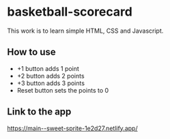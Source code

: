 # basketball-scorecard
This work is to learn simple HTML, CSS and Javascript.

## How to use
- +1 button adds 1 point
- +2 button adds 2 points
- +3 button adds 3 points
- Reset button sets the points to 0

## Link to the app
https://main--sweet-sprite-1e2d27.netlify.app/
